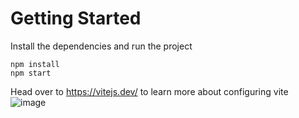 # Getting Started
Install the dependencies and run the project
```
npm install
npm start
```

Head over to https://vitejs.dev/ to learn more about configuring vite
![image](https://github.com/user-attachments/assets/62cd6ca3-a924-4248-baf3-47e86a5f894b)
